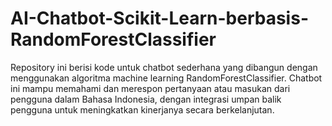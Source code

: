 # AI-Chatbot-Scikit-Learn-berbasis-RandomForestClassifier
Repository ini berisi kode untuk chatbot sederhana yang dibangun dengan menggunakan algoritma machine learning RandomForestClassifier. Chatbot ini mampu memahami dan merespon pertanyaan atau masukan dari pengguna dalam Bahasa Indonesia, dengan integrasi umpan balik pengguna untuk meningkatkan kinerjanya secara berkelanjutan.
